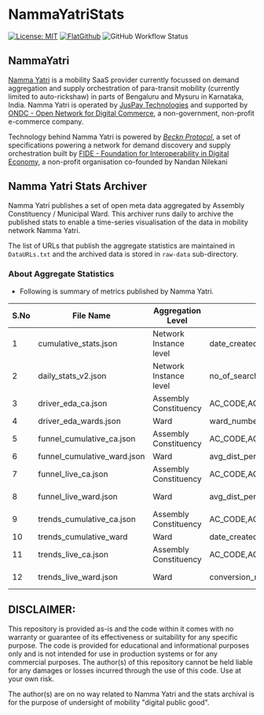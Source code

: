 # NammaYatriStats

[![License: MIT](https://img.shields.io/badge/License-MIT-yellow.svg)](https://opensource.org/licenses/MIT)
[![FlatGithub](https://img.shields.io/badge/FlatGithub-View%20Data-green?style=flat-square&logo=github)](https://flatgithub.com/DigitalIndiaArchiver/NammaYatriStats)
![GitHub Workflow Status](https://img.shields.io/github/actions/workflow/status/DigitalIndiaArchiver/NammaYatriStats/main.yml)

## NammaYatri

[Namma Yatri](https://www.nammayatri.in/) is a mobility SaaS provider currently focussed on demand aggregation and supply orchestration of para-transit mobility (currently limited to auto-rickshaw) in parts of Bengaluru and Mysuru in Karnataka, India. Namma Yatri is operated by [JusPay Technologies](https://juspay.in/) and supported by [ONDC - Open Network for Digital Commerce](https://www.ondc.org/), a non-government, non-profit e-commerce company. 

Technology behind Namma Yatri is powered by *[Beckn Protocol](https://becknprotocol.io/)*, a set of specifications powering a network for demand discovery and supply orchestration built by [FIDE - Foundation for Interoperability in Digital Economy](https://fide.org/), a non-profit organisation co-founded by Nandan Nilekani

## Namma Yatri Stats Archiver

Namma Yatri publishes a set of open meta data aggregated by Assembly Constituency / Municipal Ward. This archiver runs daily to archive the published stats to enable a time-series visualisation of the data in mobility network Namma Yatri.

The list of URLs that publish the aggregate statistics are maintained in `DataURLs.txt` and the archived data is stored in `raw-data` sub-directory.

### About Aggregate Statistics

* Following is summary of metrics published by Namma Yatri.

| S.No | File Name  | Aggregation Level | Attributes  | Update Frequency |
|------|-----------------------------|------------------------|----------------------|------------------|
| 1    | cumulative_stats.json       | Network Instance level | date_created,drivers_registered,no_of_completed_rides,no_of_ongoing_rides,no_of_search_request,riders_registered,total_earning  | Daily            |
| 2    | daily_stats_v2.json         | Network Instance level | no_of_search_request, no_of_completed_rides, total_earning                | Hourly           |
| 3    | driver_eda_ca.json          | Assembly Constituency  | AC_CODE,AC_NAME,active,total_active_drivers,total_active_drivers_notonride,total_drivers_on_ride| LIVE |
| 4    | driver_eda_wards.json        | Ward  | ward_number,ward_name,total_active_drivers,total_active_drivers_notonride,total_drivers_on_ride          | LIVE |
| 5    | funnel_cumulative_ca.json   | Assembly Constituency  | AC_CODE,AC_NAME,avg_dist_per_trip,avg_fare,booking_cancellation_ratio,bookings_generated,cancelled_trips,completed_trips,conversation_rate,driver_earning,quote_acceptance_ratio,search_for_estimates,search_for_quotes,search_to_estimate_ratio,search_which_got_estimates,search_which_got_quotes,total_distance      | |
| 6    | funnel_cumulative_ward.json | Ward  | avg_dist_per_trip,avg_fare,booking_cancellation_ratio,bookings_generated,cancelled_trips,completed_trips,conversation_rate,driver_earning,quote_acceptance_ratio,search_for_estimates,search_for_quotes,search_to_estimate_ratio,search_which_got_estimates,search_which_got_quotes,total_distance,ward_name,ward_number| |
| 7    | funnel_live_ca.json         | Assembly Constituency  | AC_CODE,AC_NAME,avg_dist_per_trip,avg_fare,booking_cancellation_ratio,bookings_generated,cancelled_trips,completed_trips,conversation_rate,driver_earning,ongoing_trips,quote_acceptance_ratio,search_for_estimates,search_for_quotes,search_to_estimate_ratio,search_which_got_estimates,search_which_got_quotes,total_distance       | LIVE / Daily     |
| 8    | funnel_live_ward.json       | Ward  | avg_dist_per_trip,avg_fare,booking_cancellation_ratio,bookings_generated,cancelled_trips,completed_trips,conversation_rate,driver_earning,ongoing_trips,quote_acceptance_ratio,search_for_estimates,search_for_quotes,search_to_estimate_ratio,search_which_got_estimates,search_which_got_quotes,total_distance,ward_name,ward_number | LIVE / Daily     |
| 9    | trends_cumulative_ca.json   | Assembly Constituency  | AC_CODE,AC_NAME,date_created,no_of_search_request| |
| 10   | trends_cumulative_ward      | Ward  | date_created,no_of_search_request,ward_name,ward_number           | |
| 11   | trends_live_ca.json         | Assembly Constituency  | AC_CODE,AC_NAME,conversion_rate,date_created,hour_created,no_of_completed_rides,no_of_ride_booking,no_of_search_request,total_earnings       | LIVE / Daily     |
| 12   | trends_live_ward.json       | Ward  | conversion_rate,date_created,hour_created,no_of_completed_rides,no_of_ride_booking,no_of_search_request,total_earnings,ward_name,ward_number | LIVE / Daily     |

## DISCLAIMER:
This repository is provided as-is and the code within it comes with no warranty or guarantee of its effectiveness or suitability for any specific purpose. The code is provided for educational and informational purposes only and is not intended for use in production systems or for any commercial purposes. The author(s) of this repository cannot be held liable for any damages or losses incurred through the use of this code. Use at your own risk.

The author(s) are on no way related to Namma Yatri and the stats archival is for the purpose of undersight of mobility "digital public good".

